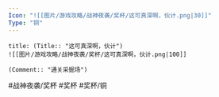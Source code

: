 ```yaml
---
Icon: "![[图片/游戏攻略/战神夜袭/奖杯/这可真深啊，伙计.png|30]]"
Type: "铜"
---
```

```ad-common-bronze-trophy
title: (Title:: "这可真深啊，伙计")
![[图片/游戏攻略/战神夜袭/奖杯/这可真深啊，伙计.png|100]]

(Comment:: "通关采掘场")
```

#战神夜袭/奖杯 #奖杯 #奖杯/铜
